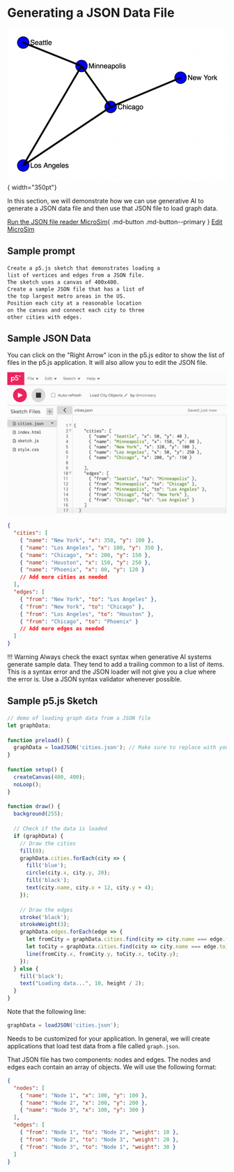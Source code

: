 # Generating a JSON Data File

![](./json.png){ width="350pt"}

In this section, we will demonstrate how we can use generative AI
to generate a JSON data file and then use that JSON file
to load graph data.

[Run the JSON file reader MicroSim](json.html){ .md-button .md-button--primary }
[Edit MicroSim](https://editor.p5js.org/dmccreary/sketches/ODXILDo8c)

## Sample prompt

```linenums="0"
Create a p5.js sketch that demonstrates loading a
list of vertices and edges from a JSON file.
The sketch uses a canvas of 400x400.
Create a sample JSON file that has a list of
the top largest metro areas in the US.
Position each city at a reasonable location
on the canvas and connect each city to three
other cities with edges.
```

## Sample JSON Data

You can click on the "Right Arrow" icon in the p5.js editor
to show the list of files in the p5.js application.
It will also allow you to edit the JSON file.

![](p5-editor-json-viewer.png)

```json
{
  "cities": [
    { "name": "New York", "x": 350, "y": 100 },
    { "name": "Los Angeles", "x": 100, "y": 350 },
    { "name": "Chicago", "x": 200, "y": 150 },
    { "name": "Houston", "x": 150, "y": 250 },
    { "name": "Phoenix", "x": 80, "y": 120 }
    // Add more cities as needed
  ],
  "edges": [
    { "from": "New York", "to": "Los Angeles" },
    { "from": "New York", "to": "Chicago" },
    { "from": "Los Angeles", "to": "Houston" },
    { "from": "Chicago", "to": "Phoenix" }
    // Add more edges as needed
  ]
}
```

!!! Warning
    Always check the exact syntax when generative AI systems
    generate sample data.  They tend to add
    a trailing common to a list of items.  This
    is a syntax error and the JSON loader will not
    give you a clue where the error is.  Use a JSON
    syntax validator whenever possible.
## Sample p5.js Sketch

```js
// demo of loading graph data from a JSON file
let graphData;

function preload() {
  graphData = loadJSON('cities.json'); // Make sure to replace with your actual JSON file name
}

function setup() {
  createCanvas(400, 400);
  noLoop();
}

function draw() {
  background(255);

  // Check if the data is loaded
  if (graphData) {
    // Draw the cities
    fill(0);
    graphData.cities.forEach(city => {
      fill('blue');
      circle(city.x, city.y, 20);
      fill('black');
      text(city.name, city.x + 12, city.y + 4);
    });

    // Draw the edges
    stroke('black');
    strokeWeight(3);
    graphData.edges.forEach(edge => {
      let fromCity = graphData.cities.find(city => city.name === edge.from);
      let toCity = graphData.cities.find(city => city.name === edge.to);
      line(fromCity.x, fromCity.y, toCity.x, toCity.y);
    });
  } else {
    fill('black');
    text("Loading data...", 10, height / 2);
  }
}
```

Note that the following line:

```js
graphData = loadJSON('cities.json');
```

Needs to be customized for your application.  In general, we
will create applications that load test data from a file called ```graph.json```.

That JSON file has two components: nodes and edges.
The nodes and edges each contain an array of objects.
We will use the following format:

```json
{
  "nodes": [
    { "name": "Node 1", "x": 100, "y": 100 },
    { "name": "Node 2", "x": 200, "y": 200 },
    { "name": "Node 3", "x": 100, "y": 300 }
  ],
  "edges": [
    { "from": "Node 1", "to": "Node 2", "weight": 10 },
    { "from": "Node 2", "to": "Node 3", "weight": 20 },
    { "from": "Node 3", "to": "Node 1", "weight": 30 }
  ]
}
```